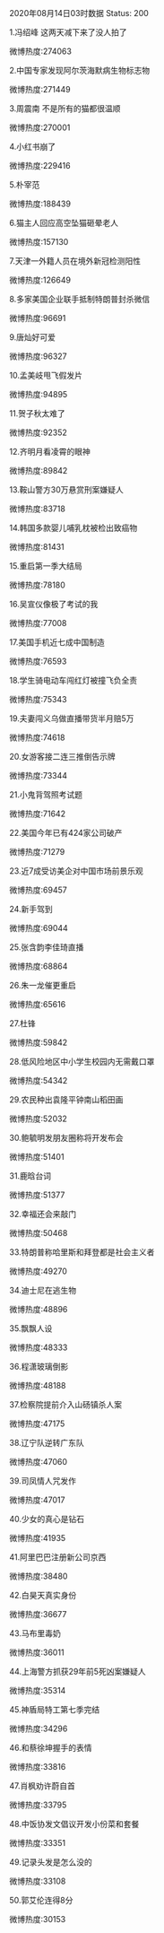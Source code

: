 2020年08月14日03时数据
Status: 200

1.冯绍峰 这两天减下来了没人拍了

微博热度:274063

2.中国专家发现阿尔茨海默病生物标志物

微博热度:271449

3.周震南 不是所有的猫都很温顺

微博热度:270001

4.小红书崩了

微博热度:229416

5.朴宰范

微博热度:188439

6.猫主人回应高空坠猫砸晕老人

微博热度:157130

7.天津一外籍人员在境外新冠检测阳性

微博热度:126649

8.多家美国企业联手抵制特朗普封杀微信

微博热度:96691

9.唐灿好可爱

微博热度:96327

10.孟美岐甩飞假发片

微博热度:94895

11.贺子秋太难了

微博热度:92352

12.齐明月看凌霄的眼神

微博热度:89842

13.鞍山警方30万悬赏刑案嫌疑人

微博热度:83718

14.韩国多款婴儿哺乳枕被检出致癌物

微博热度:81431

15.重启第一季大结局

微博热度:78180

16.吴宣仪像极了考试的我

微博热度:77008

17.美国手机近七成中国制造

微博热度:76593

18.学生骑电动车闯红灯被撞飞负全责

微博热度:75343

19.夫妻闯义乌做直播带货半月赔5万

微博热度:74618

20.女游客接二连三推倒告示牌

微博热度:73344

21.小鬼背驾照考试题

微博热度:71642

22.美国今年已有424家公司破产

微博热度:71279

23.近7成受访美企对中国市场前景乐观

微博热度:69457

24.新手驾到

微博热度:69044

25.张含韵李佳琦直播

微博热度:68864

26.朱一龙催更重启

微博热度:65616

27.杜锋

微博热度:59842

28.低风险地区中小学生校园内无需戴口罩

微博热度:54342

29.农民种出袁隆平钟南山稻田画

微博热度:52032

30.鲍毓明发朋友圈称将开发布会

微博热度:51401

31.鹿晗台词

微博热度:51377

32.幸福还会来敲门

微博热度:50468

33.特朗普称哈里斯和拜登都是社会主义者

微博热度:49270

34.迪士尼在逃生物

微博热度:48896

35.飘飘人设

微博热度:48333

36.程潇玻璃倒影

微博热度:48188

37.检察院提前介入山砀镇杀人案

微博热度:47175

38.辽宁队逆转广东队

微博热度:47060

39.司凤情人咒发作

微博热度:47017

40.少女的真心是钻石

微博热度:41935

41.阿里巴巴注册新公司京西

微博热度:38480

42.白昊天真实身份

微博热度:36677

43.马布里毒奶

微博热度:36011

44.上海警方抓获29年前5死凶案嫌疑人

微博热度:35314

45.神盾局特工第七季完结

微博热度:34296

46.和蔡徐坤握手的表情

微博热度:33816

47.肖枫劝许蔚自首

微博热度:33795

48.中饭协发文倡议开发小份菜和套餐

微博热度:33351

49.记录头发是怎么没的

微博热度:33108

50.郭艾伦连得8分

微博热度:30153

